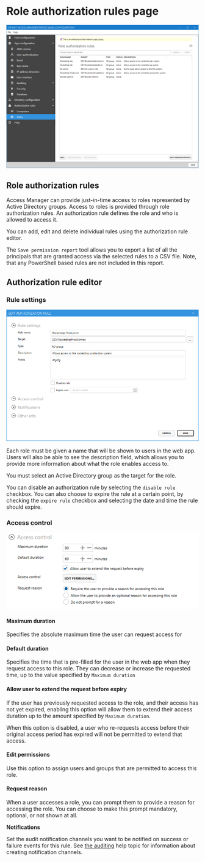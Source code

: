 # Role authorization rules page

![](../../images/ui-page-authorization-rules-roles.png)

## Role authorization rules

Access Manager can provide just-in-time access to roles represented by Active Directory groups. Access to roles is provided through role authorization rules. An authorization rule defines the role and who is allowed to access it.

You can add, edit and delete individual rules using the authorization rule editor.

The `Save permission report` tool allows you to export a list of all the principals that are granted access via the selected rules to a CSV file. Note, that any PowerShell based rules are not included in this report.

## Authorization rule editor

### Rule settings

![](../../images/ui-page-authorization-rules-roles-edit-rule-rule-settings.png)

Each role must be given a name that will be shown to users in the web app. Users will also be able to see the description field, which allows you to provide more information about what the role enables access to.

You must select an Active Directory group as the target for the role.

You can disable an authorization rule by selecting the `disable rule` checkbox. You can also choose to expire the rule at a certain point, by checking the `expire rule` checkbox and selecting the date and time the rule should expire.

### Access control

![](../../images/ui-page-authorization-rules-roles-edit-rule-access-control.png)

#### Maximum duration
Specifies the absolute maximum time the user can request access for

#### Default duration
Specifies the time that is pre-filled for the user in the web app when they request access to this role. They can decrease or increase the requested time, up to the value specified by `Maximum duration`

#### Allow user to extend the request before expiry
If the user has previously requested access to the role, and their access has not yet expired, enabling this option will allow them to extend their access duration up to the amount specified by `Maximum duration`.

When this option is disabled, a user who re-requests access before their original access period has expired will not be permitted to extend that access.

#### Edit permissions
Use this option to assign users and groups that are permitted to access this role.

#### Request reason
When a user accesses a role, you can prompt them to provide a reason for accessing the role. You can choose to make this prompt mandatory, optional, or not shown at all.

**Notifications**

Set the audit notification channels you want to be notified on success or failure events for this rule. See [the auditing](auditing-page.md) help topic for information about creating notification channels.
